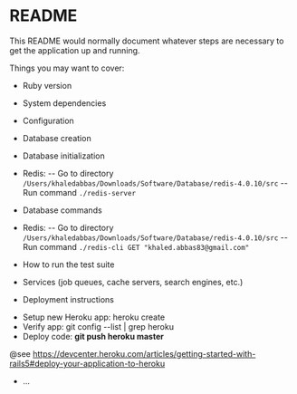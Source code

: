# README

This README would normally document whatever steps are necessary to get the
application up and running.

Things you may want to cover:

* Ruby version

* System dependencies

* Configuration

* Database creation

* Database initialization

- Redis:
-- Go to directory `/Users/khaledabbas/Downloads/Software/Database/redis-4.0.10/src`
-- Run command `./redis-server`

* Database commands

- Redis:
-- Go to directory `/Users/khaledabbas/Downloads/Software/Database/redis-4.0.10/src`
-- Run command `./redis-cli GET "khaled.abbas83@gmail.com"`

* How to run the test suite

* Services (job queues, cache servers, search engines, etc.)

* Deployment instructions

- Setup new Heroku app: heroku create
- Verify app: git config --list | grep heroku
- Deploy code: **git push heroku master**

@see https://devcenter.heroku.com/articles/getting-started-with-rails5#deploy-your-application-to-heroku

* ...
